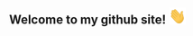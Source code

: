 <div align="center">
<h2> Welcome to my github site! <img src="https://github.com/ABSphreak/ABSphreak/blob/master/gifs/Hi.gif" width="30px"></h2>
</div>

